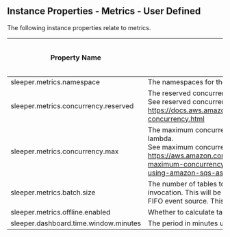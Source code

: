 ## Instance Properties - Metrics - User Defined

The following instance properties relate to metrics.

| Property Name                         | Description                                                                                                                                                                                                                                  | Default Value | Run CDK Deploy When Changed |
|---------------------------------------|----------------------------------------------------------------------------------------------------------------------------------------------------------------------------------------------------------------------------------------------|---------------|-----------------------------|
| sleeper.metrics.namespace             | The namespaces for the metrics used in the metrics stack.                                                                                                                                                                                    | Sleeper       | true                        |
| sleeper.metrics.concurrency.reserved  | The reserved concurrency for the table metrics lambda.<br>See reserved concurrency overview at: https://docs.aws.amazon.com/lambda/latest/dg/configuration-concurrency.html                                                                  |               | true                        |
| sleeper.metrics.concurrency.max       | The maximum concurrency allowed for the table metrics lambda.<br>See maximum concurrency overview at: https://aws.amazon.com/blogs/compute/introducing-maximum-concurrency-of-aws-lambda-functions-when-using-amazon-sqs-as-an-event-source/ |               | true                        |
| sleeper.metrics.batch.size            | The number of tables to calculate metrics for in a single invocation. This will be the batch size for a lambda as an SQS FIFO event source. This can be a maximum of 10.                                                                     | 1             | true                        |
| sleeper.metrics.offline.enabled       | Whether to calculate table metrics for offline tables.                                                                                                                                                                                       | false         | false                       |
| sleeper.dashboard.time.window.minutes | The period in minutes used in the dashboard.                                                                                                                                                                                                 | 5             | true                        |
